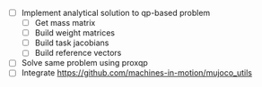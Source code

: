 - [ ] Implement analytical solution to qp-based problem
  - [ ] Get mass matrix
  - [ ] Build weight matrices
  - [ ] Build task jacobians
  - [ ] Build reference vectors

- [ ] Solve same problem using proxqp
- [ ] Integrate https://github.com/machines-in-motion/mujoco_utils
